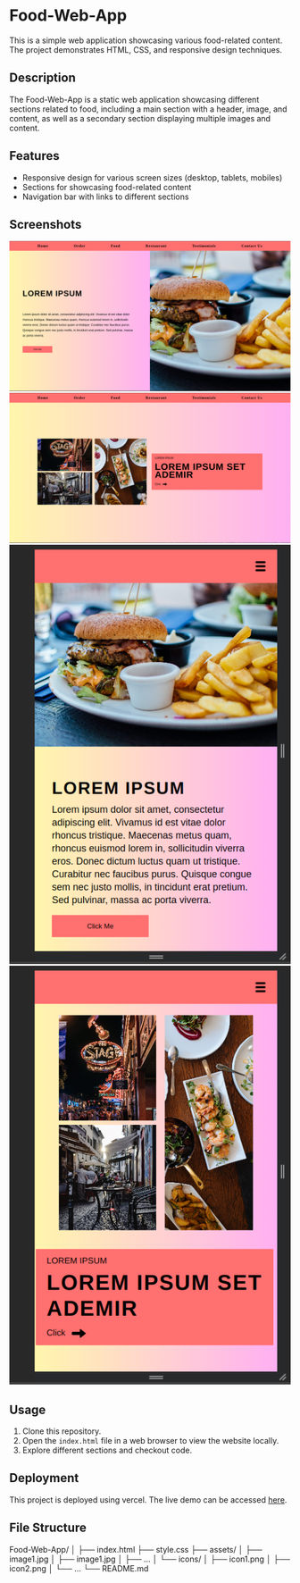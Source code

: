 # Food-Web-App

This is a simple web application showcasing various food-related content. The project demonstrates HTML, CSS, and responsive design techniques.

## Description

The Food-Web-App is a static web application showcasing different sections related to food, including a main section with a header, image, and content, as well as a secondary section displaying multiple images and content.

## Features

- Responsive design for various screen sizes (desktop, tablets, mobiles)
- Sections for showcasing food-related content
- Navigation bar with links to different sections

## Screenshots

![Main-Page](assets/screenshots/main-section.png)
![Secondary-Page](assets/screenshots/secondary-section.png)
![Responsive-main](assets/screenshots/responsive-home.png)
![Responsive-secondary](assets/screenshots/responsive-secondary.png)

## Usage

1. Clone this repository.
2. Open the `index.html` file in a web browser to view the website locally.
3. Explore different sections and checkout code.

## Deployment

This project is deployed using vercel. The live demo can be accessed [here](https://html-css-only-site.vercel.app/).

## File Structure

Food-Web-App/
│
├── index.html
├── style.css
├── assets/
│ ├── image1.jpg
│ ├── image1.jpg
│ ├── ...
│ └── icons/
│ ├── icon1.png
│ ├── icon2.png
│ └── ...
└── README.md
